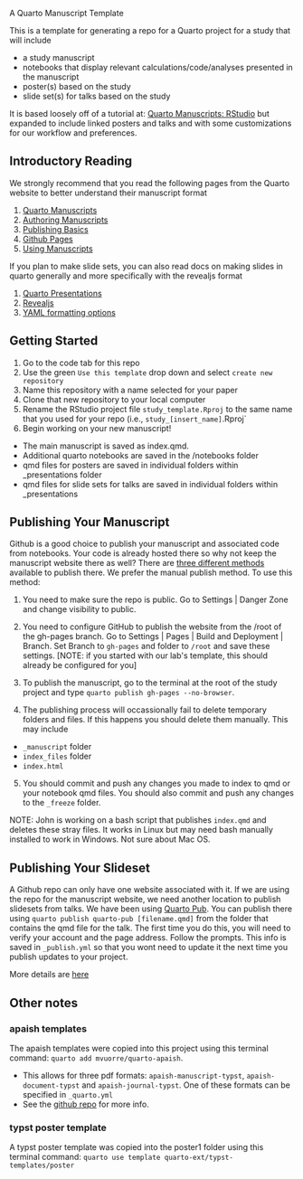 A Quarto Manuscript Template

This is a template for generating a repo for a Quarto project for a study that will include

- a study manuscript
- notebooks that display relevant calculations/code/analyses presented in the manuscript
- poster(s) based on the study
- slide set(s) for talks based on the study


It is based loosely off of a tutorial at: [Quarto Manuscripts: RStudio](https://quarto.org/docs/manuscripts/authoring/rstudio.html) but expanded to include linked posters and talks and with some customizations for our workflow and preferences.

## Introductory Reading

We strongly recommend that you read the following pages from the Quarto website to better understand their manuscript format

1. [Quarto Manuscripts](https://quarto.org/docs/manuscripts/)
2. [Authoring Manuscripts](https://quarto.org/docs/manuscripts/authoring/rstudio.html)
3. [Publishing Basics](https://quarto.org/docs/publishing/)
4. [Github Pages](https://quarto.org/docs/publishing/github-pages.html)
5. [Using Manuscripts](https://quarto.org/docs/manuscripts/components.html)

If you plan to make slide sets, you can also read docs on making slides in quarto generally and more specifically with the revealjs format

1. [Quarto Presentations](https://quarto.org/docs/presentations/) 
2. [Revealjs](https://quarto.org/docs/presentations/revealjs/)
3. [YAML formatting options](https://quarto.org/docs/reference/formats/presentations/revealjs.html)


## Getting Started

1. Go to the code tab for this repo
2. Use the green `Use this template` drop down and select `create new repository`
3. Name this repository with a name selected for your paper
4. Clone that new repository to your local computer
5. Rename the RStudio project file `study_template.Rproj` to the same name that you used for your repo (i.e., `study_[insert_name]`.Rproj`
6.  Begin working on your new manuscript!  
  - The main manuscript is saved as index.qmd.  
  - Additional quarto notebooks are saved in the /notebooks folder
  - qmd files for posters are saved in individual folders within _presentations folder
  - qmd files for slide sets for talks are saved in individual folders within _presentations 


## Publishing Your Manuscript 


Github is a good choice to publish your manuscript and associated code from notebooks.  Your code is already hosted there so why not keep the manuscript website there as well?   There are [three different methods](https://quarto.org/docs/publishing/github-pages.html#publish-command) available to publish there.  We prefer the manual publish method. To use this method: 

1. You need to make sure the repo is public.  Go to Settings | Danger Zone and change visibility to public.

2. You need to configure GitHub to publish the website from the /root of the gh-pages branch.  Go to Settings | Pages | Build and Deployment | Branch.  Set Branch to `gh-pages` and folder to `/root` and save these settings. [NOTE: if you started with our lab's template, this should already be configured for you]

3. To publish the manuscript, go to the terminal at the root of the study project and type `quarto publish gh-pages --no-browser`. 

4. The publishing process will occassionally fail to delete temporary folders and files.  If this happens you should delete them manually.  This may include

- `_manuscript` folder
- `index_files` folder
- `index.html`

5.  You should commit and push any changes you made to index to qmd or your notebook qmd files.   You should also commit and  push any changes to the `_freeze` folder.

NOTE: John is working on a bash script that publishes `index.qmd` and deletes these stray files.  It works in Linux but may need bash manually installed to work in Windows.  Not sure about Mac OS.


## Publishing Your Slideset

A Github repo can only have one website associated with it. If we are using the repo for the manuscript website, we need another location to publish slidesets from talks.  We have been using [Quarto Pub](https://quartopub.com/).   You can publish there using `quarto publish quarto-pub [filename.qmd]` from the folder that contains the qmd file for the talk.   The first time you do this, you will need to verify your account and the page address.  Follow the prompts.  This info is saved in `_publish.yml` so that you wont need to update it the next time you publish updates to your project.

More details are [here](https://quarto.org/docs/publishing/quarto-pub.html)


## Other notes

### apaish templates
The apaish templates were copied into this project using this terminal command: `quarto add mvuorre/quarto-apaish`.  

- This allows for three pdf formats: `apaish-manuscript-typst`, `apaish-document-typst` and `apaish-journal-typst`.  One of these formats can be specified in `_quarto.yml` 
- See the [github repo](https://github.com/mvuorre/quarto-apaish/blob/main/README.md) for more info.

### typst poster template
A typst poster template was copied into the poster1 folder using this terminal command: `quarto use template quarto-ext/typst-templates/poster`
